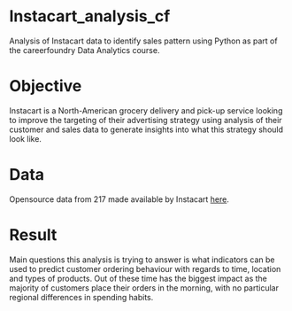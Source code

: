 # Instacart_analysis_cf
Analysis of Instacart data to identify sales pattern using Python as part of the careerfoundry Data Analytics course. 

# Objective
Instacart is a North-American grocery delivery and pick-up service looking to improve the targeting of their advertising strategy using analysis of their customer and sales data to generate insights into what this strategy should look like.

# Data
Opensource data from 217 made available by Instacart [here]([url](https://s3.amazonaws.com/coach-courses-us/public/courses/data-immersion/A4/A4_Data_Assets/customers.zip)).

# Result
Main questions this analysis is trying to answer is what indicators can be used to predict customer ordering behaviour with regards to time, location and types of products. Out of these time has the biggest impact as the majority of customers place their orders in the morning, with no particular regional differences in spending habits.
